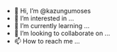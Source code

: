 - 👋 Hi, I’m @kazungumoses
- 👀 I’m interested in ...
- 🌱 I’m currently learning ...
- 💞️ I’m looking to collaborate on ...
- 📫 How to reach me ...

<!---
kazungumoses/kazungumoses is a ✨ special ✨ repository because its `README.md` (this file) appears on your GitHub profile.
You can click the Preview link to take a look at your changes.
--->
